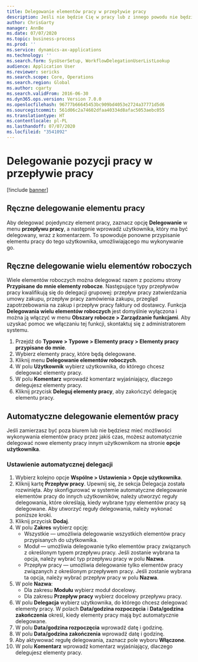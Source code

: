 ```yaml
---
title: Delegowanie elementów pracy w przepływie pracy
description: Jeśli nie będzie Cię w pracy lub z innego powodu nie będziesz w stanie zająć się elementami pracy, możesz delegować, czyli przepisać, swoje elementy pracy do innych użytkowników.
author: ChrisGarty
manager: AnnBe
ms.date: 07/07/2020
ms.topic: business-process
ms.prod: ''
ms.service: dynamics-ax-applications
ms.technology: ''
ms.search.form: SysUserSetup, WorkflowDelegationUserListLookup
audience: Application User
ms.reviewer: sericks
ms.search.scope: Core, Operations
ms.search.region: Global
ms.author: cgarty
ms.search.validFrom: 2016-06-30
ms.dyn365.ops.version: Version 7.0.0
ms.openlocfilehash: 96777b66645453bc909bd4053e2724a37771d5d6
ms.sourcegitcommit: 561d06c2a74602dfaa40334d8afac5053aebc055
ms.translationtype: HT
ms.contentlocale: pl-PL
ms.lasthandoff: 07/07/2020
ms.locfileid: "3541092"
---
```

# <a name="delegate-work-items-in-a-workflow"></a>Delegowanie pozycji pracy w przepływie pracy

[!include [banner](../../includes/banner.md)]

## <a name="manually-delegate-a-work-item"></a>Ręczne delegowanie elementu pracy

Aby delegować pojedynczy element pracy, zaznacz opcję **Delegowanie** w menu **przepływu pracy**, a następnie wprowadź użytkownika, który ma być delegowany, wraz z komentarzem. To spowoduje ponowne przypisanie elementu pracy do tego użytkownika, umożliwiającego mu wykonywanie go.

## <a name="manually-delegate-multiple-work-items"></a>Ręczne delegowanie wielu elementów roboczych

Wiele elementów roboczych można delegować razem z poziomu strony **Przypisane do mnie elementy robocze**. Następujące typy przepływów pracy kwalifikują się do delegacji grupowej: przepływ pracy zatwierdzania umowy zakupu, przepływ pracy zamówienia zakupu, przegląd zapotrzebowania na zakup i przepływ pracy faktury od dostawcy. Funkcja **Delegowania wielu elementów roboczych** jest domyślnie wyłączona i można ją włączyć w menu **Obszary robocze > Zarządzanie funkcjami**. Aby uzyskać pomoc we włączaniu tej funkcji, skontaktuj się z administratorem systemu.
1.  Przejdź do **Typowe > Typowe > Elementy pracy > Elementy pracy przypisane do mnie**.
2.  Wybierz elementy pracy, które będą delegowane.
3.  Kliknij menu **Delegowanie elementów roboczych**.
4.  W polu **Użytkownik** wybierz użytkownika, do którego chcesz delegować elementy pracy.
5.  W polu **Komentarz** wprowadź komentarz wyjaśniający, dlaczego delegujesz elementy pracy.
6.  Kliknij przycisk **Deleguj elementy pracy**, aby zakończyć delegację elementu pracy.

## <a name="automatically-delegate-work-items"></a>Automatyczne delegowanie elementów pracy

Jeśli zamierzasz być poza biurem lub nie będziesz mieć możliwości wykonywania elementów pracy przez jakiś czas, możesz automatycznie delegować nowe elementy pracy innym użytkownikom na stronie **opcje użytkownika**.

### <a name="set-up-automatic-delegation"></a>Ustawienie automatycznej delegacji
1. Wybierz kolejno opcje **Wspólne > Ustawienia > Opcje użytkownika**.
2. Kliknij kartę **Przepływ pracy**. Upewnij się, że sekcja Delegacja została rozwinięta. Aby skonfigurować w systemie automatyczne delegowanie elementów pracy do innych użytkowników, należy utworzyć reguły delegowania, które określają, kiedy wybrane typy elementów pracy są delegowane. Aby utworzyć reguły delegowania, należy wykonać poniższe kroki.  
3. Kliknij przycisk **Dodaj**.
4. W polu **Zakres** wybierz opcję:
    - Wszystkie — umożliwia delegowanie wszystkich elementów pracy przypisanych do użytkownika.
    - Moduł — umożliwia delegowanie tylko elementów pracy związanych z określonym typem przepływu pracy. Jeśli zostanie wybrana ta opcja, należy wybrać typ przepływu pracy w polu **Nazwa**.
    - Przepływ pracy — umożliwia delegowanie tylko elementów pracy związanych z określonym przepływem pracy. Jeśli zostanie wybrana ta opcja, należy wybrać przepływ pracy w polu **Nazwa**.  
5. W pole **Nazwa**:
    - Dla zakresu **Modułu** wybierz moduł docelowy.
    - Dla zakresu **Przepływ pracy** wybierz docelowy przepływu pracy.
6. W polu **Delegacja** wybierz użytkownika, do którego chcesz delegować elementy pracy. W polach **Data/godzina rozpoczęcia** i **Data/godzina zakończenia** określ, kiedy elementy pracy mają być automatycznie delegowane.  
7. W polu **Data/godzina rozpoczęcia** wprowadź datę i godzinę.
8. W polu **Data/godzina zakończenia** wprowadź datę i godzinę.
9. Aby aktywować regułę delegowania, zaznacz pole wyboru **Włączone**. 
10. W polu **Komentarz** wprowadź komentarz wyjaśniający, dlaczego delegujesz elementy pracy.
